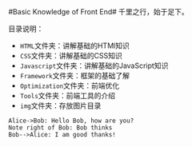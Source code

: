 #Basic Knowledge of Front End#
千里之行，始于足下。

目录说明：
 * `HTML`文件夹：讲解基础的HTMl知识
 * `CSS`文件夹：讲解基础的CSS知识
 * `Javascript`文件夹：讲解基础的JavaScript知识
 * `Framework`文件夹：框架的基础了解
 * `Optimization`文件夹：前端优化
 * `Tools`文件夹：前端工具的介绍
 * `img`文件夹：存放图片目录
```sequence
Alice->Bob: Hello Bob, how are you?
Note right of Bob: Bob thinks
Bob-->Alice: I am good thanks!
```
